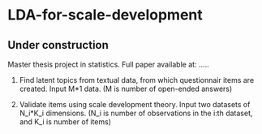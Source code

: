 # LDA-for-scale-development

## Under construction

Master thesis project in statistics. Full paper available at: ..... 

1. Find latent topics from textual data, from which questionnair items are created. Input M*1 data. (M is number of open-ended answers)

2. Validate items using scale development theory. Input two datasets of N_i*K_i dimensions. (N_i is number of observations in the i:th dataset, and K_i is number of items)
